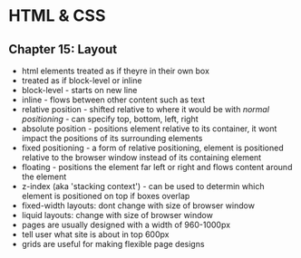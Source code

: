 # HTML & CSS

## Chapter 15: Layout

- html elements treated as if theyre in their own box
- treated as if block-level or inline
- block-level - starts on new line
- inline - flows between other content such as text
- relative position - shifted relative to where it would be with *normal positioning* - can specify top, bottom, left, right
- absolute position - positions element relative to its container, it wont impact the positions of its surrounding elements
- fixed positioning - a form of relative positioning, element is positioned relative to the browser window instead of its containing element
- floating - positions the element far left or right and flows content around the element
- z-index (aka 'stacking context') - can be used to determin which element is positioned on top if boxes overlap 
- fixed-width layouts: dont change with size of browser window
- liquid layouts: change with size of browser window
- pages are usually designed with a width of 960-1000px
- tell user what site is about in top 600px
- grids are useful for making flexible page designs
